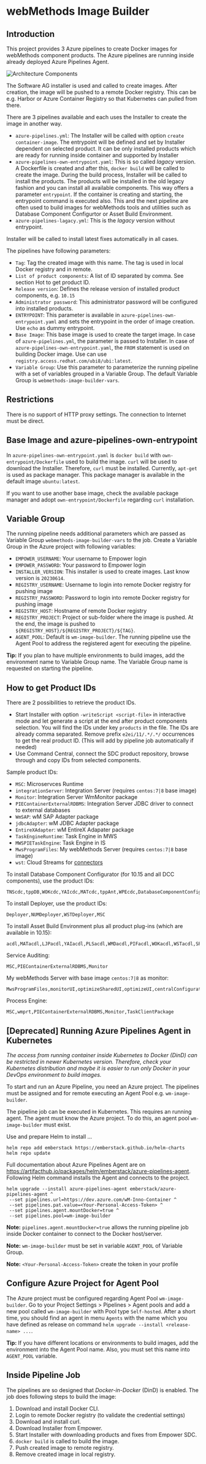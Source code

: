 # webMethods Image Builder

## Introduction

This project provides 3 Azure pipelines to create Docker images for webMethods component products. The Azure pipelines are running inside already deployed Azure Pipelines Agent. 

![Architecture Components](pics/architecture.png)

The Software AG installer is used and called to create images. After creation, the image will be pushed to a remote Docker registry. This can be e.g. Harbor or Azure Container Registry so that Kubernetes can pulled from there.

There are 3 pipelines available and each uses the Installer to create the image in another way.

- `azure-pipelines.yml`: The Installer will be called with option `create container-image`. The entrypoint will be defined and set by Installer dependent on selected product. It can be only installed products which are ready for running inside container and supported by Installer
- `azure-pipelines-own-entrypoint.yaml`: This is so called *lagacy* version. A Dockerfile is created and after this, `docker build` will be called to create the image. During the build process, Installer will be called to install the products. The products will be installed in the old legacy fashion and you can install all available components. This way offers a parameter `entrypoint`. If the container is creating and starting, the entrypoint command is executed also. This and the next pipeline are often used to build images for webMethods tools and utilities such as Database Component Configurtor or Asset Build Environment.
- `azure-pipelines-lagacy.yml`: This is the *lagacy* version without entrypoint.

Installer will be called to install latest fixes automatically in all cases.

The pipelines have following parameters:

* `Tag`: Tag the created image with this name. The tag is used in local Docker registry and in remote.
* `List of product components`: A list of ID separated by comma. See section Hot to get product ID.
* `Release version`: Defines the release version of installed product components, e.g. `10.15`
* `Administrator password`: This administrator password will be configured into installed products.
* `ENTRYPOINT`: This parameter is available in `azure-pipelines-own-entrypoint.yaml` and sets the entrypoint in the order of image creation. Use `echo` as dummy entrypoint.
* `Base Image`: This base image is used to create the target image. In case of `azure-pipelines.yml`, the parameter is passed to Installer. In case of `azure-pipelines-own-entrypoint.yaml`, the `FROM` statement is used on building Docker image. Use can use `registry.access.redhat.com/ubi8/ubi:latest`.
* `Variable Group`: Use this parameter to parameterize the running pipeline with a set of variables grouped in a Variable Group. The default Variable Group is `webmethods-image-builder-vars`.

## Restrictions

There is no support of HTTP proxy settings. The connection to Internet must be direct.

## Base Image and azure-pipelines-own-entrypoint

In `azure-pipelines-own-entrypoint.yaml` is `docker build`  with `own-entrypoint/Dockerfile` used to build the image. `curl` will be used to download the Installer. Therefore, `curl` must be installed. Currently, `apt-get` is used as package manager. This package manager is available in the default image `ubuntu:latest`.

If you want to use another base image, check the available package manager and adopt `own-entrypoint/Dockerfile` regarding `curl` installation.

## Variable Group

The running pipeline needs additional parameters which are passed as Variable Group `webmethods-image-builder-vars` to the job. Create a Variable Group in the Azure project with following variables:

* `EMPOWER_USERNAME`: Your username to Empower login
* `EMPOWER_PASSWORD`: Your password to Empower login
* `INSTALLER_VERSION`: This installer is used to create images. Last know version is `20230614`.
* `REGISTRY_USERNAME`: Username to login into remote Docker registry for pushing image
* `REGISTRY_PASSWORD`: Password to login into remote Docker registry for pushing image
* `REGISTRY_HOST`: Hostname of remote Docker registry
* `REGISTRY_PROJECT`: Project or sub-folder where the image is pushed. At the end, the image is pushed to `${REGISTRY_HOST}/${REGISTRY_PROJECT}/${TAG}`.
* `AGENT_POOL`: Default is `wm-image-builder`. The running pipeline use the Agent Pool to address the registered agent for executing the pipeline.

**Tip:** If you plan to have multiple environments to build images, add the environment name to Variable Group name. The Variable Group name is requested on starting the pipeline.

## How to get Product IDs

There are 2 possibilities to retrieve the product IDs.

* Start Installer with option `-writeScript <script-file>` in interactive mode and let generate a script at the end after product components selection. You will find the IDs under key `products` in the file. The IDs are already comma separated. Remove prefix `e2ei/11/.*/.*/` occurrences to get the real product ID. (This will add by pipeline job automatically if needed)
* Use Command Central, connect the SDC product repository, browse through and copy IDs from selected components.

Sample product IDs:
* `MSC`: Microservces Runtime
* `integrationServer`: Integration Server (requires `centos:7|8` base image)
* `Monitor`: Integration Server WmMonitor package
* `PIEContainerExternalRDBMS`: Integration Server JDBC driver to connect to external databases
* `WmSAP`: wM SAP Adapter package
* `jdbcAdapter`: wM JDBC Adapter package
* `EntireXAdapter`: wM EntireX Adapater package
* `TaskEngineRuntime`: Task Engine in MWS
* `MWSPIETaskEngine`: Task Engine in IS
* `MwsProgramFiles`: My webMethods Server (requires `centos:7|8` base image)
* `wst`: Cloud Streams for [connectors](https://tech.forums.softwareag.com/c/webmethods-cloudstreams-connectors/76)

To install Database Component Configurator (for 10.15 and all DCC components), use the product IDs:

```
TNScdc,tppDB,WOKcdc,YAIcdc,MATcdc,tppAnt,WPEcdc,DatabaseComponentConfiguratorCore,WMNcdc,DatabaseComponentConfigurator,OBECentConfCdc,OBEcdc,tppServlet,MWScdc,WSTcdc,PIEEmbeddedCdc,PIEcdc,WSIddj,tppSpring
```

To install Deployer, use the product IDs:

```
Deployer,NUMDeployer,WSTDeployer,MSC
```

To install Asset Build Environment plus all product plug-ins (which are available in 10.15):

```
acdl,MATacdl,LJPacdl,YAIacdl,PLSacdl,WMDacdl,PIFacdl,WOKacdl,WSTacdl,SPMacdl,DEVacdl,EDAacdl,PIEacdl,MWSacdl,OBEacdl,TNSacdl,NUMacdl
```

Service Auditing:

```
MSC,PIEContainerExternalRDBMS,Monitor
```

My webMethods Server with base image `centos:7|8` as monitor:

```
MwsProgramFiles,monitorUI,optimizeSharedUI,optimizeUI,centralConfiguratorUI
```

Process Engine:

```
MSC,wmprt,PIEContainerExternalRDBMS,Monitor,TaskClientPackage
```

## [Deprecated] Running Azure Pipelines Agent in Kubernetes

*The access from running container inside Kubernetes to Docker (DinD) can be restricted in newer Kubernetes version. Therefore, check your Kubernetes distribution and maybe it is easier to run only Docker in your DevOps environment to build images.*

To start and run an Azure Pipeline, you need an Azure project. The pipelines must be assigned and for remote executing an Agent Pool e.g. `wm-image-builder`. 

The pipeline job can be executed in Kubernetes. This requires an running agent. The agent must know the Azure project. To do this, an agent pool `wm-image-builder` must exist. 

Use and prepare Helm to install ...

```
helm repo add emberstack https://emberstack.github.io/helm-charts
helm repo update
```

Full documentation about Azure Pipelines Agent are on <https://artifacthub.io/packages/helm/emberstack/azure-pipelines-agent>. Following Helm command installs the Agent and connects to the project.

```
helm upgrade --install azure-pipelines-agent emberstack/azure-pipelines-agent ^
 --set pipelines.url=https://dev.azure.com/wM-Inno-Container ^
 --set pipelines.pat.value=<Your-Personal-Access-Token> ^
 --set pipelines.agent.mountDocker=true ^
 --set pipelines.pool=wm-image-builder
```

**Note:** `pipelines.agent.mountDocker=true` allows the running pipeline job inside Docker container to connect to the Docker host/server.

**Note:** `wm-image-builder` must be set in variable `AGENT_POOL` of Variable Group.

**Note:** `<Your-Personal-Access-Token>` create the token in your profile

## Configure Azure Project for Agent Pool 

The Azure project must be configured regarding Agent Pool `wm-image-builder`. Go to your Project Settings > Pipelines > Agent pools and add a new pool called `wm-image-builder` with Pool type `Self-hosted`. After a short time, you should find an agent in menu `Agents` with the name which you have defined as release on command `helm upgrade --install <release-name> ...`.

**Tip:** If you have different locations or environments to build images, add the environment into the Agent Pool name. Also, you must set this name into `AGENT_POOL` variable.

## Inside Pipeline Job

The pipelines are so designed that *Docker-in-Docker* (DinD) is enabled. The job does following steps to build the image:

1. Download and install Docker CLI. 
2. Login to remote Docker registry (to validate the credential settings)
3. Download and install curl.
4. Download Installer from Empower.
5. Start Installer with downloading products and fixes from Empower SDC.
6. `docker build` is called to build the image.
7. Push created image to remote registry.
8. Remove created image in local registry.

